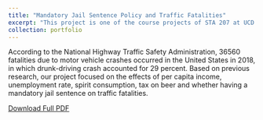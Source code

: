 ```yaml
---
title: "Mandatory Jail Sentence Policy and Traffic Fatalities"
excerpt: "This project is one of the course projects of STA 207 at UCD.<br/><img src='/images/Fatality_STA_207.png'>"
collection: portfolio
---
```


According to the National Highway Traffic Safety Administration, 36560 fatalities due to motor vehicle crashes occurred in the United States in 2018, in which drunk-driving crash accounted for 29 percent. Based on previous research, our project focused on the effects of per capita income, unemployment rate, spirit consumption, tax on beer and whether having a mandatory jail sentence on traffic fatalities.

[Download Full PDF](https://zhikuanquan.github.io/files/Mandatory_Jail_Sentence_Policy_and_Traffic_Fatalities.pdf)
